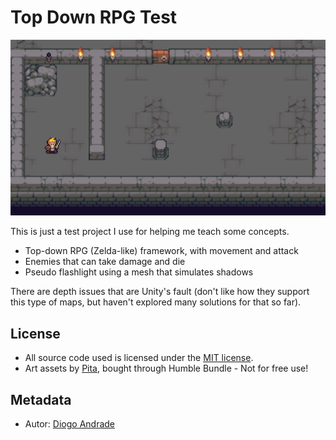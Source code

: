 # Top Down RPG Test

![TopDownRPG](screenshots/screen01.png)

This is just a test project I use for helping me teach some concepts.

* Top-down RPG (Zelda-like) framework, with movement and attack
* Enemies that can take damage and die
* Pseudo flashlight using a mesh that simulates shadows
  
There are depth issues that are Unity's fault (don't like how they support this type 
of maps, but haven't explored many solutions for that so far).

## License

* All source code used is licensed under the [MIT license](LICENSE).
* Art assets by [Pita], bought through Humble Bundle - Not for free use!

## Metadata

* Autor: [Diogo Andrade]

[Diogo Andrade]:https://github.com/DiogoDeAndrade
[Pita]:https://silverdeluxe.tumblr.com/about
